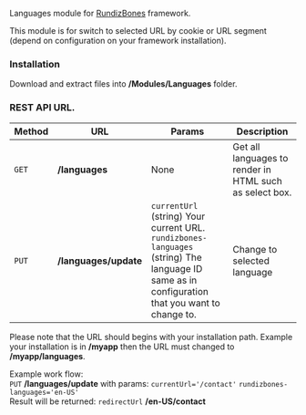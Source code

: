 Languages module for [RundizBones] framework.

This module is for switch to selected URL by cookie or URL segment (depend on configuration on your framework installation).

### Installation
Download and extract files into **/Modules/Languages** folder.

### REST API URL.
| Method | URL | Params | Description |
| --- | --- | --- | --- |
| `GET` | **/languages** | None | Get all languages to render in HTML such as select box. |
| `PUT` | **/languages/update** | `currentUrl` (string) Your current URL.<br>`rundizbones-languages` (string) The language ID same as in configuration that you want to change to. | Change to selected language |

Please note that the URL should begins with your installation path. Example your installation is in **/myapp** then the URL must changed to **/myapp/languages**.

Example work flow:<br>
`PUT` **/languages/update** with params: `currentUrl='/contact'` `rundizbones-languages='en-US'`<br>
Result will be returned: `redirectUrl` **/en-US/contact**

[RundizBones]:https://github.com/RundizBones/framework
